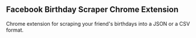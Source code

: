 ## Facebook Birthday Scraper Chrome Extension

Chrome extension for scraping your friend's birthdays into a JSON or a CSV format.
